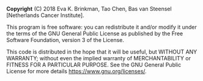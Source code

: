 **Copyright** (C) 2018 Eva K. Brinkman, Tao Chen, Bas van Steensel [Netherlands Cancer Institute].

This program is free software: you can redistribute it and/or modify it under the terms of the GNU General Public License as published by the Free Software Foundation, version 3 of the License.

This code is distributed in the hope that it will be useful, but WITHOUT ANY WARRANTY; without even the implied warranty of MERCHANTABILITY or FITNESS FOR A PARTICULAR PURPOSE.  See the GNU General Public License for more details <https://www.gnu.org/licenses/>.

